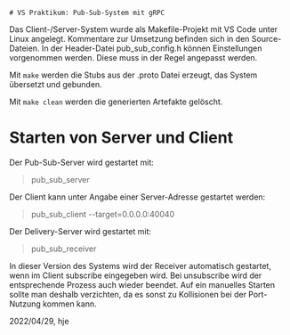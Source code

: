     # VS Praktikum: Pub-Sub-System mit gRPC

Das Client-/Server-System wurde als Makefile-Projekt mit VS Code unter Linux angelegt. Kommentare zur Umsetzung befinden sich in den Source-Dateien. In der Header-Datei pub_sub_config.h können Einstellungen vorgenommen werden. Diese muss in der Regel angepasst werden.

Mit `make` werden die Stubs aus der .proto Datei erzeugt, das System übersetzt und gebunden. 

Mit `make clean` werden die generierten Artefakte gelöscht.

# Starten von Server und Client

Der Pub-Sub-Server wird gestartet mit:

> pub_sub_server

Der Client kann unter Angabe einer Server-Adresse gestartet werden:

> pub_sub_client --target=0.0.0.0:40040

Der Delivery-Server wird gestartet mit:

> pub_sub_receiver

In dieser Version des Systems wird der Receiver automatisch gestartet, wenn 
im Client subscribe eingegeben wird. Bei unsubscribe wird der entsprechende Prozess auch 
wieder beendet. Auf ein manuelles Starten sollte man deshalb verzichten, da es sonst
zu Kollisionen bei der Port-Nutzung kommen kann. 

2022/04/29, hje